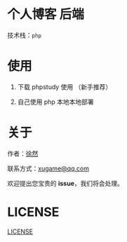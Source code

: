 # 个人博客 后端

技术栈：`php`

# 使用

1. 下载 phpstudy 使用 （新手推荐）

2. 自己使用 php 本地本地部署

# 关于

作者：[徐然](https://github.com/xiaoxustudio)

联系方式：[xugame@qq.com](emailto://xugame@qq.com)

欢迎提出您宝贵的 **issue**，我们将会处理。

# LICENSE

[LICENSE](https://github.com/xiaoxustudio/blog-server-php)
